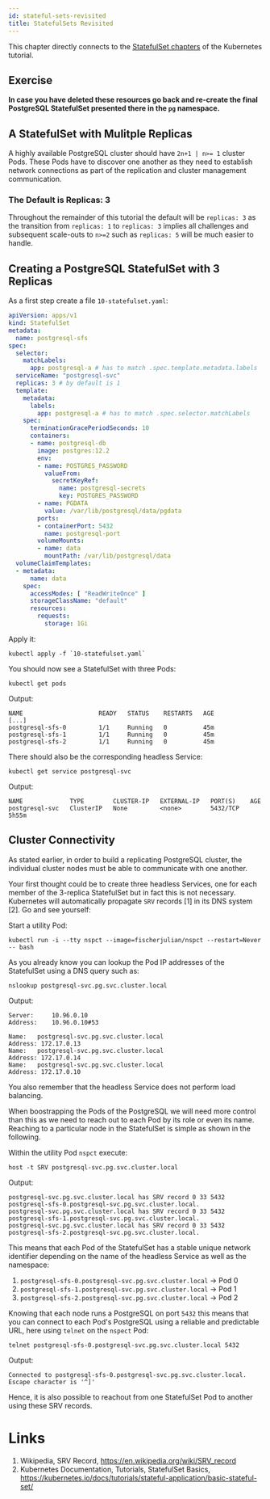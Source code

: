 ```yaml
---
id: stateful-sets-revisited
title: StatefulSets Revisited
---
```


This chapter directly connects to the [StatefulSet chapters](/kubernetes/80-stateful-sets/stateful-sets) of the Kubernetes tutorial. 

## Exercise 

**In case you have deleted these resources go back and re-create the final PostgreSQL StatefulSet presented there in the `pg` namespace.**

## A StatefulSet with Mulitple Replicas

A highly available PostgreSQL cluster should have `2n+1 | n>= 1` cluster Pods. These Pods have to discover one another as they need to establish network connections as part of the replication and cluster management communication.

### The Default is Replicas: 3

Throughout the remainder of this tutorial the default will be `replicas: 3` as the transition from `replicas: 1` to `replicas: 3` implies all challenges and subsequent scale-outs to `n>=2` such as `replicas: 5` will be much easier to handle.

## Creating a PostgreSQL StatefulSet with 3 Replicas

As a first step create a file `10-statefulset.yaml`:

```yaml
apiVersion: apps/v1
kind: StatefulSet
metadata:
  name: postgresql-sfs
spec:
  selector:
    matchLabels:
      app: postgresql-a # has to match .spec.template.metadata.labels
  serviceName: "postgresql-svc"
  replicas: 3 # by default is 1
  template:
    metadata:
      labels:
        app: postgresql-a # has to match .spec.selector.matchLabels
    spec:
      terminationGracePeriodSeconds: 10
      containers:
      - name: postgresql-db
        image: postgres:12.2
        env:
        - name: POSTGRES_PASSWORD
          valueFrom:
            secretKeyRef:
              name: postgresql-secrets
              key: POSTGRES_PASSWORD
        - name: PGDATA
          value: /var/lib/postgresql/data/pgdata
        ports:
        - containerPort: 5432
          name: postgresql-port
        volumeMounts:
        - name: data
          mountPath: /var/lib/postgresql/data
  volumeClaimTemplates:
  - metadata:
      name: data
    spec:
      accessModes: [ "ReadWriteOnce" ]
      storageClassName: "default"
      resources:
        requests:
          storage: 1Gi
```

Apply it:

    kubectl apply -f `10-statefulset.yaml`

You should now see a StatefulSet with three Pods:

    kubectl get pods

Output:

    NAME                     READY   STATUS    RESTARTS   AGE
    [...]
    postgresql-sfs-0         1/1     Running   0          45m
    postgresql-sfs-1         1/1     Running   0          45m
    postgresql-sfs-2         1/1     Running   0          45m

There should also be the corresponding headless Service:

    kubectl get service postgresql-svc

Output:

    NAME             TYPE        CLUSTER-IP   EXTERNAL-IP   PORT(S)    AGE
    postgresql-svc   ClusterIP   None         <none>        5432/TCP   5h55m

## Cluster Connectivity

As stated earlier, in order to build a replicating PostgreSQL cluster, the individual cluster nodes must be able to communicate with one another. 

Your first thought could be to create three headless Services, one for each member of the 3-replica StatefulSet but in fact this is not necessary. Kubernetes will automatically propagate `SRV` records [1] in its DNS system [2]. Go and see yourself:

Start a utility Pod:

    kubectl run -i --tty nspct --image=fischerjulian/nspct --restart=Never -- bash

As you already know you can lookup the Pod IP addresses of the StatefulSet using a DNS query such as:

    nslookup postgresql-svc.pg.svc.cluster.local

Output:

    Server:		10.96.0.10
    Address:	10.96.0.10#53

    Name:	postgresql-svc.pg.svc.cluster.local
    Address: 172.17.0.13
    Name:	postgresql-svc.pg.svc.cluster.local
    Address: 172.17.0.14
    Name:	postgresql-svc.pg.svc.cluster.local
    Address: 172.17.0.10

You also remember that the headless Service does not perform load balancing.

When boostrapping the Pods of the PostgreSQL we will need more control than this as we need to reach out to each Pod by its role or even its name. Reaching to a particular node in the StatefulSet is simple as shown in the following.

Within the utility Pod `nspct` execute:

    host -t SRV postgresql-svc.pg.svc.cluster.local

Output:

    postgresql-svc.pg.svc.cluster.local has SRV record 0 33 5432 postgresql-sfs-0.postgresql-svc.pg.svc.cluster.local.
    postgresql-svc.pg.svc.cluster.local has SRV record 0 33 5432 postgresql-sfs-1.postgresql-svc.pg.svc.cluster.local.
    postgresql-svc.pg.svc.cluster.local has SRV record 0 33 5432 postgresql-sfs-2.postgresql-svc.pg.svc.cluster.local.

This means that each Pod of the StatefulSet has a stable unique network identifier depending on the name of the headless Service as well as the namespace:

1. `postgresql-sfs-0.postgresql-svc.pg.svc.cluster.local` -> Pod 0
2. `postgresql-sfs-1.postgresql-svc.pg.svc.cluster.local` -> Pod 1
3. `postgresql-sfs-2.postgresql-svc.pg.svc.cluster.local` -> Pod 2

Knowing that each node runs a PostgreSQL on port `5432` this means that you can connect to each Pod's PostgreSQL using a reliable and predictable URL, here using `telnet` on the `nspect` Pod:

    telnet postgresql-sfs-0.postgresql-svc.pg.svc.cluster.local 5432

Output:

    Connected to postgresql-sfs-0.postgresql-svc.pg.svc.cluster.local.
    Escape character is '^]'

Hence, it is also possible to reachout from one StatefulSet Pod to another using these SRV records.

# Links

1. Wikipedia, SRV Record, https://en.wikipedia.org/wiki/SRV_record
2. Kubernetes Documentation, Tutorials, StatefulSet Basics, https://kubernetes.io/docs/tutorials/stateful-application/basic-stateful-set/
